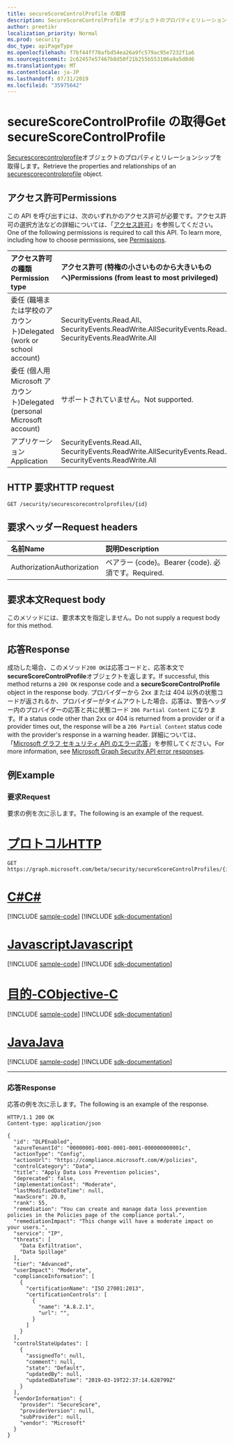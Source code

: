 ```yaml
---
title: secureScoreControlProfile の取得
description: SecureScoreControlProfile オブジェクトのプロパティとリレーションシップを取得します。
author: preetikr
localization_priority: Normal
ms.prod: security
doc_type: apiPageType
ms.openlocfilehash: f7bf44ff70afbd54ea26a9fc579ac95e7232f1a6
ms.sourcegitcommit: 2c62457e57467b8d50f21b255b553106a9a5d8d6
ms.translationtype: MT
ms.contentlocale: ja-JP
ms.lasthandoff: 07/31/2019
ms.locfileid: "35975642"
---
```

# <a name="get-securescorecontrolprofile"></a><span data-ttu-id="8a5f4-103">secureScoreControlProfile の取得</span><span class="sxs-lookup"><span data-stu-id="8a5f4-103">Get secureScoreControlProfile</span></span>

<span data-ttu-id="8a5f4-104">[Securescorecontrolprofile](../resources/securescorecontrolprofile.md)オブジェクトのプロパティとリレーションシップを取得します。</span><span class="sxs-lookup"><span data-stu-id="8a5f4-104">Retrieve the properties and relationships of an [securescorecontrolprofile](../resources/securescorecontrolprofile.md) object.</span></span>

## <a name="permissions"></a><span data-ttu-id="8a5f4-105">アクセス許可</span><span class="sxs-lookup"><span data-stu-id="8a5f4-105">Permissions</span></span>

<span data-ttu-id="8a5f4-p101">この API を呼び出すには、次のいずれかのアクセス許可が必要です。アクセス許可の選択方法などの詳細については、「[アクセス許可](/graph/permissions-reference)」を参照してください。</span><span class="sxs-lookup"><span data-stu-id="8a5f4-p101">One of the following permissions is required to call this API. To learn more, including how to choose permissions, see [Permissions](/graph/permissions-reference).</span></span>

|<span data-ttu-id="8a5f4-108">アクセス許可の種類</span><span class="sxs-lookup"><span data-stu-id="8a5f4-108">Permission type</span></span>      | <span data-ttu-id="8a5f4-109">アクセス許可 (特権の小さいものから大きいものへ)</span><span class="sxs-lookup"><span data-stu-id="8a5f4-109">Permissions (from least to most privileged)</span></span>              |
|:--------------------|:---------------------------------------------------------|
|<span data-ttu-id="8a5f4-110">委任 (職場または学校のアカウント)</span><span class="sxs-lookup"><span data-stu-id="8a5f4-110">Delegated (work or school account)</span></span> |  <span data-ttu-id="8a5f4-111">SecurityEvents.Read.All、SecurityEvents.ReadWrite.All</span><span class="sxs-lookup"><span data-stu-id="8a5f4-111">SecurityEvents.Read.All, SecurityEvents.ReadWrite.All</span></span>   |
|<span data-ttu-id="8a5f4-112">委任 (個人用 Microsoft アカウント)</span><span class="sxs-lookup"><span data-stu-id="8a5f4-112">Delegated (personal Microsoft account)</span></span> |  <span data-ttu-id="8a5f4-113">サポートされていません。</span><span class="sxs-lookup"><span data-stu-id="8a5f4-113">Not supported.</span></span>  |
|<span data-ttu-id="8a5f4-114">アプリケーション</span><span class="sxs-lookup"><span data-stu-id="8a5f4-114">Application</span></span> | <span data-ttu-id="8a5f4-115">SecurityEvents.Read.All、SecurityEvents.ReadWrite.All</span><span class="sxs-lookup"><span data-stu-id="8a5f4-115">SecurityEvents.Read.All, SecurityEvents.ReadWrite.All</span></span> |

## <a name="http-request"></a><span data-ttu-id="8a5f4-116">HTTP 要求</span><span class="sxs-lookup"><span data-stu-id="8a5f4-116">HTTP request</span></span>

<!-- { "blockType": "ignored" } -->

```http
GET /security/securescorecontrolprofiles/{id}
```

## <a name="request-headers"></a><span data-ttu-id="8a5f4-117">要求ヘッダー</span><span class="sxs-lookup"><span data-stu-id="8a5f4-117">Request headers</span></span>

| <span data-ttu-id="8a5f4-118">名前</span><span class="sxs-lookup"><span data-stu-id="8a5f4-118">Name</span></span>      |<span data-ttu-id="8a5f4-119">説明</span><span class="sxs-lookup"><span data-stu-id="8a5f4-119">Description</span></span>|
|:----------|:----------|
| <span data-ttu-id="8a5f4-120">Authorization</span><span class="sxs-lookup"><span data-stu-id="8a5f4-120">Authorization</span></span>  | <span data-ttu-id="8a5f4-121">ベアラー {code}。</span><span class="sxs-lookup"><span data-stu-id="8a5f4-121">Bearer {code}.</span></span> <span data-ttu-id="8a5f4-122">必須です。</span><span class="sxs-lookup"><span data-stu-id="8a5f4-122">Required.</span></span>|

## <a name="request-body"></a><span data-ttu-id="8a5f4-123">要求本文</span><span class="sxs-lookup"><span data-stu-id="8a5f4-123">Request body</span></span>

<span data-ttu-id="8a5f4-124">このメソッドには、要求本文を指定しません。</span><span class="sxs-lookup"><span data-stu-id="8a5f4-124">Do not supply a request body for this method.</span></span>

## <a name="response"></a><span data-ttu-id="8a5f4-125">応答</span><span class="sxs-lookup"><span data-stu-id="8a5f4-125">Response</span></span>

<span data-ttu-id="8a5f4-126">成功した場合、このメソッド`200 OK`は応答コードと、応答本文で**secureScoreControlProfile**オブジェクトを返します。</span><span class="sxs-lookup"><span data-stu-id="8a5f4-126">If successful, this method returns a `200 OK` response code and a **secureScoreControlProfile** object in the response body.</span></span> <span data-ttu-id="8a5f4-127">プロバイダーから 2xx または 404 以外の状態コードが返されるか、プロバイダーがタイムアウトした場合、応答は、警告ヘッダー内のプロバイダーの応答と共に状態コード `206 Partial Content` になります。</span><span class="sxs-lookup"><span data-stu-id="8a5f4-127">If a status code other than 2xx or 404 is returned from a provider or if a provider times out, the response will be a `206 Partial Content` status code with the provider's response in a warning header.</span></span> <span data-ttu-id="8a5f4-128">詳細については、「[Microsoft グラフ セキュリティ API のエラー応答](../resources/security-error-codes.md)」を参照してください。</span><span class="sxs-lookup"><span data-stu-id="8a5f4-128">For more information, see [Microsoft Graph Security API error responses](../resources/security-error-codes.md).</span></span>

## <a name="example"></a><span data-ttu-id="8a5f4-129">例</span><span class="sxs-lookup"><span data-stu-id="8a5f4-129">Example</span></span>

### <a name="request"></a><span data-ttu-id="8a5f4-130">要求</span><span class="sxs-lookup"><span data-stu-id="8a5f4-130">Request</span></span>

<span data-ttu-id="8a5f4-131">要求の例を次に示します。</span><span class="sxs-lookup"><span data-stu-id="8a5f4-131">The following is an example of the request.</span></span>

# <a name="httptabhttp"></a>[<span data-ttu-id="8a5f4-132">プロトコル</span><span class="sxs-lookup"><span data-stu-id="8a5f4-132">HTTP</span></span>](#tab/http)
<!-- {
  "blockType": "request",
  "name": "get_securescorecontrolprofile"
}-->

```http
GET https://graph.microsoft.com/beta/security/secureScoreControlProfiles/{id}
```
# <a name="ctabcsharp"></a>[<span data-ttu-id="8a5f4-133">C#</span><span class="sxs-lookup"><span data-stu-id="8a5f4-133">C#</span></span>](#tab/csharp)
[!INCLUDE [sample-code](../includes/snippets/csharp/get-securescorecontrolprofile-csharp-snippets.md)]
[!INCLUDE [sdk-documentation](../includes/snippets/snippets-sdk-documentation-link.md)]

# <a name="javascripttabjavascript"></a>[<span data-ttu-id="8a5f4-134">Javascript</span><span class="sxs-lookup"><span data-stu-id="8a5f4-134">Javascript</span></span>](#tab/javascript)
[!INCLUDE [sample-code](../includes/snippets/javascript/get-securescorecontrolprofile-javascript-snippets.md)]
[!INCLUDE [sdk-documentation](../includes/snippets/snippets-sdk-documentation-link.md)]

# <a name="objective-ctabobjc"></a>[<span data-ttu-id="8a5f4-135">目的-C</span><span class="sxs-lookup"><span data-stu-id="8a5f4-135">Objective-C</span></span>](#tab/objc)
[!INCLUDE [sample-code](../includes/snippets/objc/get-securescorecontrolprofile-objc-snippets.md)]
[!INCLUDE [sdk-documentation](../includes/snippets/snippets-sdk-documentation-link.md)]

# <a name="javatabjava"></a>[<span data-ttu-id="8a5f4-136">Java</span><span class="sxs-lookup"><span data-stu-id="8a5f4-136">Java</span></span>](#tab/java)
[!INCLUDE [sample-code](../includes/snippets/java/get-securescorecontrolprofile-java-snippets.md)]
[!INCLUDE [sdk-documentation](../includes/snippets/snippets-sdk-documentation-link.md)]

---


### <a name="response"></a><span data-ttu-id="8a5f4-137">応答</span><span class="sxs-lookup"><span data-stu-id="8a5f4-137">Response</span></span>

<span data-ttu-id="8a5f4-138">応答の例を次に示します。</span><span class="sxs-lookup"><span data-stu-id="8a5f4-138">The following is an example of the response.</span></span>
<!-- {
  "blockType": "response",
  "truncated": false,
  "@odata.type": "microsoft.graph.secureScoreControlProfile"
} -->

```http
HTTP/1.1 200 OK
Content-type: application/json

{
  "id": "DLPEnabled",
  "azureTenantId": "00000001-0001-0001-0001-000000000001c",
  "actionType": "Config",
  "actionUrl": "https://compliance.microsoft.com/#/policies",
  "controlCategory": "Data",
  "title": "Apply Data Loss Prevention policies", 
  "deprecated": false,
  "implementationCost": "Moderate",
  "lastModifiedDateTime": null,
  "maxScore": 20.0,
  "rank": 55,
  "remediation": "You can create and manage data loss prevention policies in the Policies page of the compliance portal.",
  "remediationImpact": "This change will have a moderate impact on your users.",
  "service": "IP",
  "threats": [
    "Data Exfiltration",
    "Data Spillage"
  ],
  "tier": "Advanced",
  "userImpact": "Moderate",
  "complianceInformation": [
    {
      "certificationName": "ISO 27001:2013",
      "certificationControls": [
        {
          "name": "A.8.2.1",
          "url": "",
        }
      ]
    }         
  ],
  "controlStateUpdates": [
    {
      "assignedTo": null,
      "comment": null,
      "state": "Default",
      "updatedBy": null,
      "updatedDateTime": "2019-03-19T22:37:14.628799Z"
    }
  ],
  "vendorInformation": {
    "provider": "SecureScore",
    "providerVersion": null,
    "subProvider": null,
    "vendor": "Microsoft"
  }
}
```

<!--
{
  "type": "#page.annotation",
  "description": "get secureScoreControlProfiles",
  "keywords": "",
  "section": "documentation",
  "tocPath": "",
  "suppressions": [
  ]
}
-->
